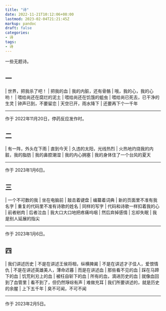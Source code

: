 ```yaml
---
title: "诗"
date: 2022-11-21T10:12:06+08:00
lastmod: 2023-02-04T21:21:45Z
markup: pandoc
draft: false
categories:
- 诗
tags:
- 诗
---
```


一些无题诗。

## 一

| 世界，把我杀了吧！
| 把我的血
| 我的内脏，还有骨骼
| 哦，我的心，我的心哟！
| 喂给尚还在腐烂的泥土
| 喂给尚还在饥饿的蛆虫
| 喂给尚已死去，已干净的生灵
| 钟声已到，不要留恋
| 天空已开，雨水降下
| 还要再下个一千年

---

作于 2022年11月20日，停药反应发作时。

## 二

| 有一阵，外头在下雨
| 直到今天
| 久违的太阳，光线热烈
| 火热地灼烧我的内脏，我的脂肪
| 我的鼻腔潮湿
| 我的内心拥塞
| 我的身体住了一个台风的夏天

---

作于 2023年1月6日。

## 三

| 一个不可数的我
| 坐在电脑前
| 敲击着键盘
| 编纂着词典
| 新的页面里不准有我名字
| 重复的代码里不准有诗歌的姓名
| 同样的写字
| 代码和诗歌一样扣着我的心
| 前者剜肉
| 后者泣血
| 我大口大口地把疼痛呜咽
| 然后弃掉感情
| 忘却失眠
| 我是别人延展的指尖

---

作于 2023年1月6日。

## 四

| 我们讲述历史
| 不是在讲述王侯将相，纵横捭阖
| 不是在讲述才子佳人，爱恨情仇
| 不是在讲述英雄美人，薄命迟暮
| 而是在讲述血
| 那些看不见的血
| 踩在马蹄下的血
| 饥荒利刃上的血
| 被枉自斩下的血
| 所有的血，滴进历史的血
| 就像血回到了血管里
| 看不到了，但仍然琤琮有声
| 难做充耳
| 我们所要讲述的，就是历史的余腥
| 上下五千年
| 臭不可闻，不可不闻

---

作于 2023年2月5日。
